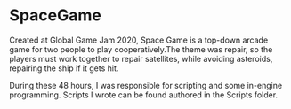 # SpaceGame

Created at Global Game Jam 2020, Space Game is a top-down arcade game for two people to play cooperatively.The theme was repair,
so the players must work together to repair satellites, while avoiding asteroids, repairing the ship if it gets hit.

During these 48 hours, I was responsible for scripting and some in-engine programming. Scripts I wrote can be found authored
in the Scripts folder.
